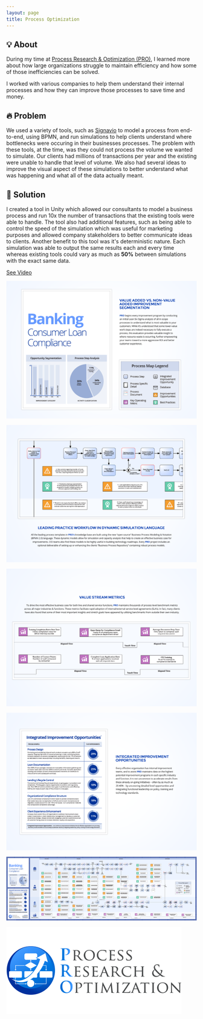 ```yaml
---
layout: page
title: Process Optimization
---
```


## 💡 About

During my time at [Process Research & Optimization (PRO)](https://processreopt.com/), I learned more about how large organizations struggle to maintain efficiency and how some of those inefficiencies can be solved.

I worked with various companies to help them understand their internal processes and how they can improve those processes to save time and money.

## 🔥 Problem

We used a variety of tools, such as [Signavio](https://www.signavio.com/) to model a process from end-to-end, using BPMN, and run simulations to help clients understand where bottlenecks were occuring in their businesses processes. The problem with these tools, at the time, was they could not process the volume we wanted to simulate. Our clients had millions of transactions per year and the existing were unable to handle that level of volume. We also had several ideas to improve the visual aspect of these simulations to better understand what was happening and what all of the data actually meant.

## 🔧 Solution

I created a tool in Unity which allowed our consultants to model a business process and run 10x the number of transactions that the existing tools were able to handle. The tool also had additional features, such as being able to control the speed of the simulation which was useful for marketing purposes and allowed company stakeholders to better communicate ideas to clients. Another benefit to this tool was it's deterministic nature. Each simulation was able to output the same results each and every time whereas existing tools could vary as much as **50%** between simulations with the exact same data.

[See Video](https://vimeo.com/624633604)

![PRO2](/assets/img/portfolio/PRO/2.png)

![PRO3](/assets/img/portfolio/PRO/3.png)

![PRO4](/assets/img/portfolio/PRO/4.png)

![PRO5](/assets/img/portfolio/PRO/5.png)

![PRO6](/assets/img/portfolio/PRO/6.png)

[![PRO1](/assets/img/portfolio/PRO/1.png)](https://processreopt.com/)